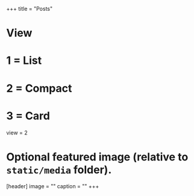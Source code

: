 +++
title = "Posts"

# View
#   1 = List
#   2 = Compact
#   3 = Card
view = 2

# Optional featured image (relative to `static/media` folder).
[header]
image = ""
caption = ""
+++
